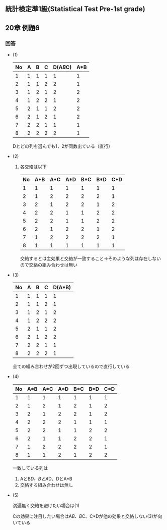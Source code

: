 ## 統計検定準1級(Statistical Test Pre-1st grade)
## 20章 例題6
### 回答

- (1)
    
    
    | No | A | B | C | D(A*B*C) | A*B |
    | --- | --- | --- | --- | --- | --- |
    | 1 | 1 | 1 | 1 | 1 | 1 |
    | 2 | 1 | 1 | 2 | 2 | 1 |
    | 3 | 1 | 2 | 1 | 2 | 2 |
    | 4 | 1 | 2 | 2 | 1 | 2 |
    | 5 | 2 | 1 | 1 | 2 | 2 |
    | 6 | 2 | 1 | 2 | 1 | 2 |
    | 7 | 2 | 2 | 1 | 1 | 1 |
    | 8 | 2 | 2 | 2 | 2 | 1 |
    
    Dとどの列を選んでも1，2が同数出ている（直行）
    
- (2)
    1. 各交絡は以下
        
        
        | No | A*B | A*C | A*D | B*C | B*D | C*D |
        | --- | --- | --- | --- | --- | --- | --- |
        | 1 | 1 | 1 | 1 | 1 | 1 | 1 |
        | 2 | 1 | 2 | 2 | 2 | 2 | 1 |
        | 3 | 2 | 1 | 2 | 2 | 1 | 2 |
        | 4 | 2 | 2 | 1 | 1 | 2 | 2 |
        | 5 | 2 | 2 | 1 | 1 | 2 | 2 |
        | 6 | 2 | 1 | 2 | 2 | 1 | 2 |
        | 7 | 1 | 2 | 2 | 2 | 2 | 1 |
        | 8 | 1 | 1 | 1 | 1 | 1 | 1 |
        
        交絡するとは主効果と交絡が一致すること→そのような列は存在しないので交絡の組み合わせは無い
        
- (3)
    
    
    | No | A | B | C | D(A*B) |
    | --- | --- | --- | --- | --- |
    | 1 | 1 | 1 | 1 | 1 |
    | 2 | 1 | 1 | 2 | 1 |
    | 3 | 1 | 2 | 1 | 2 |
    | 4 | 1 | 2 | 2 | 2 |
    | 5 | 2 | 1 | 1 | 2 |
    | 6 | 2 | 1 | 2 | 2 |
    | 7 | 2 | 2 | 1 | 1 |
    | 8 | 2 | 2 | 2 | 1 |
    
    全ての組み合わせが2回ずつ出現しているので直行している
    
- (4)
    
    
    | No | A*B | A*C | A*D | B*C | B*D | C*D |
    | --- | --- | --- | --- | --- | --- | --- |
    | 1 | 1 | 1 | 1 | 1 | 1 | 1 |
    | 2 | 1 | 2 | 1 | 2 | 1 | 2 |
    | 3 | 2 | 1 | 2 | 2 | 1 | 2 |
    | 4 | 2 | 2 | 2 | 1 | 1 | 1 |
    | 5 | 2 | 2 | 1 | 1 | 2 | 2 |
    | 6 | 2 | 1 | 1 | 2 | 2 | 1 |
    | 7 | 1 | 2 | 2 | 2 | 2 | 1 |
    | 8 | 1 | 1 | 2 | 1 | 2 | 2 |
    
    一致している列は
    
    1. AとB*D、BとA*D、DとA*B
    2. 交絡する組み合わせは無し
- (5)
    
    満遍無く交絡を避けたい場合は(1)
    
    Cの効果に注目したい場合はA*B、B*C、C*Dが他の効果と交絡しない(3)が向いている